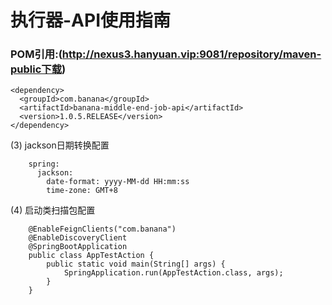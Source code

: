 # 执行器-API使用指南
### POM引用:(http://nexus3.hanyuan.vip:9081/repository/maven-public下载)
    <dependency>
      <groupId>com.banana</groupId>
      <artifactId>banana-middle-end-job-api</artifactId>
      <version>1.0.5.RELEASE</version>
    </dependency>
    
 (3) jackson日期转换配置
 
        spring:
          jackson:
            date-format: yyyy-MM-dd HH:mm:ss
            time-zone: GMT+8
            
 (4) 启动类扫描包配置
        
        @EnableFeignClients("com.banana")
        @EnableDiscoveryClient
        @SpringBootApplication
        public class AppTestAction {
            public static void main(String[] args) {
                SpringApplication.run(AppTestAction.class, args);
            }
        }
